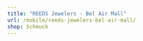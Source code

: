 ```yaml
---
title: "REEDS Jewelers - Bel Air Mall"
url: /mobile/reeds-jewelers-bel-air-mall/
shop: Schmuck
---
```


